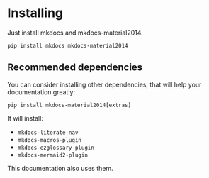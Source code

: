 # Installing

Just install mkdocs and mkdocs-material2014.

```shell
pip install mkdocs mkdocs-material2014
```

## Recommended dependencies

You can consider installing other dependencies, that will help your
documentation greatly:

```shell
pip install mkdocs-material2014[extras]
```

It will install:

- `mkdocs-literate-nav`
- `mkdocs-macros-plugin`
- `mkdocs-ezglossary-plugin`
- `mkdocs-mermaid2-plugin`

This documentation also uses them.
